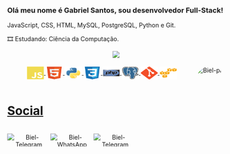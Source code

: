 ### Olá meu nome é Gabriel Santos, sou desenvolvedor Full-Stack!

JavaScript, CSS, HTML, MySQL, PostgreSQL, Python e Git.

🎞 Estudando: Ciência da Computação.

<div align="center">
  <a href="https://github.com/gabrielsantos10">
  <img height="200em" src="https://github-readme-stats.vercel.app/api?username=gabrielsantos10&show_icons=true&theme=github_dark&include_all_commits=true&count_private=true"/>

  <div style="display: inline_block"><br>
  <img align="center" alt="Biel-Js" height="30" width="40" src="https://raw.githubusercontent.com/devicons/devicon/master/icons/javascript/javascript-plain.svg" href="https://www.javascript.com">
  <img align="center" alt="Biel-HTML" height="30" width="40" src="https://raw.githubusercontent.com/devicons/devicon/master/icons/html5/html5-original.svg" href="https://www.w3schools.com/html/">
  <img align="center" alt="Biel-Python" height="30" width="40" src="https://raw.githubusercontent.com/devicons/devicon/master/icons/python/python-original.svg" href="https://www.python.org">
  <img align="center" alt="Biel-CSS" height="30" width="40" src="https://raw.githubusercontent.com/devicons/devicon/master/icons/css3/css3-original.svg" href="https://www.w3schools.com/css/">
  <img align="center" alt="Biel-PHP" height="30" width="40" src="https://raw.githubusercontent.com/devicons/devicon/master/icons/php/php-original.svg" href="https://www.php.net">
  <img align="center" alt="Biel-MySQL" height="30" width="40" src="https://raw.githubusercontent.com/devicons/devicon/master/icons/postgresql/postgresql-original.svg" href="https://www.mysql.com">
  <img align="center" alt="Biel-Git" height="30" width="40" src="https://raw.githubusercontent.com/devicons/devicon/master/icons/git/git-original.svg" href="https://git-scm.com">
  <img align="center" alt="Biel-AWS" height="30" width="40" src="https://raw.githubusercontent.com/devicons/devicon/master/icons/amazonwebservices/amazonwebservices-original.svg">
  <img align="right" alt="Biel-pic" height="150" style="border-radius:50px;" src="https://media.discordapp.net/attachments/880613375346872392/938132683089915914/output_d1CLJW.gif?">
    <br></br>
    <h1 align="left">Social</h1>
    <br>
  <a href="https://t.me/BielSantosSilv"><img align="left" alt="Biel-Telegram" height="30" width="100" src="https://img.shields.io/badge/Telegram-2CA5E0?style=for-the-badge&logo=telegram&logoColor=white"></a>
  <a href="https://api.whatsapp.com/send?phone=5511965436133&text=Entre%20em%20contato%20comigo"><img align="left" alt="Biel-WhatsApp" height="30" width="100" src="https://img.shields.io/badge/WhatsApp-25D366?style=for-the-badge&logo=whatsapp&logoColor=white"></a>
  <a href="https://www.instagram.com/gabriel.santos.silva2002/"><img align="left" alt="Biel-Telegram" height="30" width="100" src="https://img.shields.io/badge/Instagram-E4405F?style=for-the-badge&logo=instagram&logoColor=white"></a>



